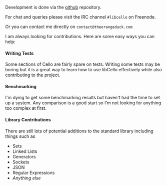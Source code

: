 
Development is done via the [github](https://github.com/orangeduck/libCello) repository.

For chat and queries please visit the IRC channel `#libcello` on Freenode. 

Or you can contact me directly on `contact@theorangeduck.com`

I am always looking for contributions. Here are some easy ways you can help:


#### Writing Tests

Some sections of Cello are fairly spare on tests. Writing some tests may be boring but it is a great way to learn how to use libCello effectively while also contributing to the project.


#### Benchmarking

I'm dying to get some benchmarking results but haven't had the time to set up a system. Any comparison is a good start so I'm not looking for anything too complex at first.


#### Library Contributions

There are still lots of potential additions to the standard library including things such as
  
  * Sets
  * Linked Lists
  * Generators
  * Sockets
  * JSON
  * Regular Expressions
  * _Anything else_

